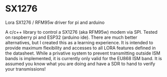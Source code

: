 # SX1276
Lora SX1276 / RFM95w driver for pi and arduino

A c/c++ library to control a SX1276 (aka RFM95w) modem via SPI. Tested on raspberry pi and ESP32 (arduino ide). There are much better alternatives, but I created this as a learning experience. It is intended to provide maximum flexibility and accesses to all LORA features defined in the datasheet. While a privative system to prevent transmitting outside ISM bands is implemented, it is currently only valid for the EU868 ISM band. It is assumed you know what you are doing and have a SDR to hand to verify your transmissions!
